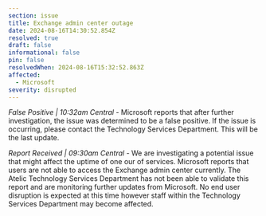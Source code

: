 ```yaml
---
section: issue
title: Exchange admin center outage
date: 2024-08-16T14:30:52.854Z
resolved: true
draft: false
informational: false
pin: false
resolvedWhen: 2024-08-16T15:32:52.863Z
affected:
  - Microsoft
severity: disrupted
---
```

*False Positive | 10:32am Central* - Microsoft reports that after further investigation, the issue was determined to be a false positive. If the issue is occurring, please contact the Technology Services Department. This will be the last update.

*Report Received | 09:30am Central* - We are investigating a potential issue that might affect the uptime of one our of services. Microsoft reports that users are not able to access the Exchange admin center currently. The Atelic Technology Services Department has not been able to validate this report and are monitoring further updates from Microsoft. No end user disruption is expected at this time however staff within the Technology Services Department may become affected.
